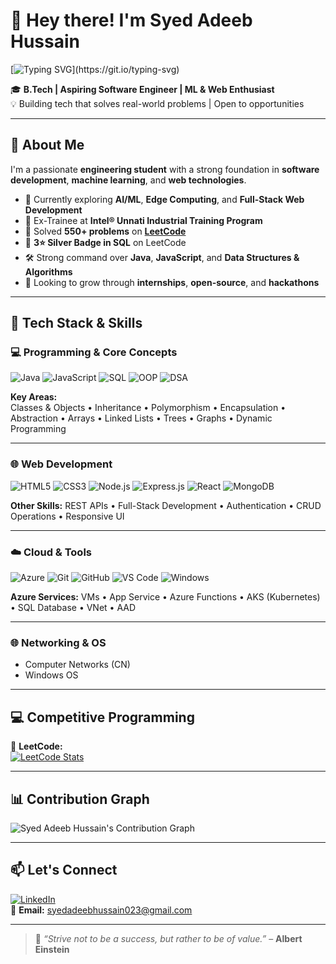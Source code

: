 # 👋 Hey there! I'm Syed Adeeb Hussain

[![Typing SVG](https://readme-typing-svg.herokuapp.com?font=Fira+Code&pause=1000&color=00F7FF&center=true&width=500&lines=Software+Engineer+in+Making;Machine+Learning+%7C+Web+Developer;550%2B+LeetCode+Problems+Solved;Always+Learning+New+Things!)](https://git.io/typing-svg)

🎓 **B.Tech | Aspiring Software Engineer | ML & Web Enthusiast**  
💡 Building tech that solves real-world problems | Open to opportunities

---

## 🚀 About Me

I'm a passionate **engineering student** with a strong foundation in **software development**, **machine learning**, and **web technologies**.

* 🌱 Currently exploring **AI/ML**, **Edge Computing**, and **Full-Stack Web Development**
* 🧠 Ex-Trainee at **Intel® Unnati Industrial Training Program**
* 🧩 Solved **550+ problems** on [**LeetCode**](https://leetcode.com/u/Syed-Adeeb-Hussain/)
* 🥈 **3⭐ Silver Badge in SQL** on LeetCode
* 🛠️ Strong command over **Java**, **JavaScript**, and **Data Structures & Algorithms**
* 🎯 Looking to grow through **internships**, **open-source**, and **hackathons**

---

## 🧰 Tech Stack & Skills

### 💻 Programming & Core Concepts

![Java](https://img.shields.io/badge/-Java-007396?style=for-the-badge&logo=java&logoColor=white)
![JavaScript](https://img.shields.io/badge/-JavaScript-F7DF1E?style=for-the-badge&logo=javascript&logoColor=black)
![SQL](https://img.shields.io/badge/-SQL-336791?style=for-the-badge&logo=postgresql&logoColor=white)
![OOP](https://img.shields.io/badge/-OOP%20Concepts-FF6F00?style=for-the-badge)
![DSA](https://img.shields.io/badge/-Data%20Structures%20%26%20Algorithms-1E90FF?style=for-the-badge)

**Key Areas:**  
Classes & Objects • Inheritance • Polymorphism • Encapsulation • Abstraction • Arrays • Linked Lists • Trees • Graphs • Dynamic Programming

---

### 🌐 Web Development

![HTML5](https://img.shields.io/badge/-HTML5-E34F26?style=for-the-badge&logo=html5&logoColor=white)
![CSS3](https://img.shields.io/badge/-CSS3-1572B6?style=for-the-badge&logo=css3&logoColor=white)
![Node.js](https://img.shields.io/badge/-Node.js-339933?style=for-the-badge&logo=nodedotjs&logoColor=white)
![Express.js](https://img.shields.io/badge/-Express.js-000000?style=for-the-badge&logo=express&logoColor=white)
![React](https://img.shields.io/badge/-React.js-61DAFB?style=for-the-badge&logo=react&logoColor=black)
![MongoDB](https://img.shields.io/badge/-MongoDB-47A248?style=for-the-badge&logo=mongodb&logoColor=white)

**Other Skills:** REST APIs • Full-Stack Development • Authentication • CRUD Operations • Responsive UI

---

### ☁️ Cloud & Tools

![Azure](https://img.shields.io/badge/-Microsoft%20Azure-0078D4?style=for-the-badge&logo=microsoftazure&logoColor=white)
![Git](https://img.shields.io/badge/-Git-F05032?style=for-the-badge&logo=git&logoColor=white)
![GitHub](https://img.shields.io/badge/-GitHub-181717?style=for-the-badge&logo=github)
![VS Code](https://img.shields.io/badge/-VS%20Code-007ACC?style=for-the-badge&logo=visual-studio-code)
![Windows](https://img.shields.io/badge/-Windows-0078D6?style=for-the-badge&logo=windows)

**Azure Services:** VMs • App Service • Azure Functions • AKS (Kubernetes) • SQL Database • VNet • AAD

---

### 🌐 Networking & OS

* Computer Networks (CN)  
* Windows OS

---

## 💻 Competitive Programming

🏅 **LeetCode:**  
[![LeetCode Stats](https://leetcard.jacoblin.cool/Syed-Adeeb-Hussain?theme=dark&font=Karma&ext=heatmap)](https://leetcode.com/u/Syed-Adeeb-Hussain/)

---

## 📊 Contribution Graph

![Syed Adeeb Hussain's Contribution Graph](https://github-readme-activity-graph.vercel.app/graph?username=syedadeebhussain&theme=react-dark&hide_border=true)

---

## 📫 Let's Connect

[![LinkedIn](https://img.shields.io/badge/-LinkedIn-0077B5?style=for-the-badge&logo=linkedin&logoColor=white)](https://www.linkedin.com/in/syedadeebhussain/)  
📧 **Email:** [syedadeebhussain023@gmail.com](mailto:syedadeebhussain023@gmail.com)

---

> 💬 *“Strive not to be a success, but rather to be of value.”* – **Albert Einstein**
